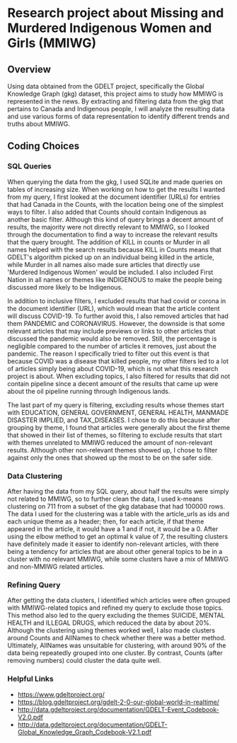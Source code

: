 # Research project about Missing and Murdered Indigenous Women and Girls (MMIWG)

## Overview
Using data obtained from the GDELT project, specifically the Global Knowledge Graph (gkg) dataset, this project aims to study how MMIWG is represented in the news. By extracting and filtering data from the gkg that pertains to Canada and Indigenous people, I will analyze the resulting data and use various forms of data representation to identify different trends and truths about MMIWG.

## Coding Choices

### SQL Queries
When querying the data from the gkg, I used SQLite and made queries on tables of increasing size. When working on how to get the results I wanted from my query, I first looked at the document identifier (URLs) for entries that had Canada in the Counts, with the location being one of the simplest ways to filter. I also added that Counts should contain Indigenous as another basic filter. Although this kind of query brings a decent amount of results, the majority were not directly relevant to MMIWG, so I looked through the documentation to find a way to increase the relevant results that the query brought. The addition of KILL in counts or Murder in all names helped with the search results because KILL in Counts means that GDELT's algorithm picked up on an individual being killed in the article, while Murder in all names also made sure articles that directly use 'Murdered Indigenous Women' would be included. I also included First Nation in all names or themes like INDIGENOUS to make the people being discussed more likely to be Indigenous.

In addition to inclusive filters, I excluded results that had covid or corona in the document identifier (URL), which would mean that the article content will discuss COVID-19. To further avoid this, I also removed articles that had them PANDEMIC and CORONAVIRUS. However, the downside is that some relevant articles that may include previews or links to other articles that discussed the pandemic would also be removed. Still, the percentage is negligible compared to the number of articles it removes, just about the pandemic. The reason I specifically tried to filter out this event is that because COVID was a disease that killed people, my other filters led to a lot of articles simply being about COVID-19, which is not what this research project is about. When excluding topics, I also filtered for results that did not contain pipeline since a decent amount of the results that came up were about the oil pipeline running through Indigenous lands.

The last part of my query is filtering, excluding results whose themes start with EDUCATION, GENERAL GOVERNMENT, GENERAL HEALTH, MANMADE DISASTER IMPLIED, and TAX_DISEASES. I chose to do this because after grouping by theme, I found that articles were generally about the first theme that showed in their list of themes, so filtering to exclude results that start with themes unrelated to MMIWG reduced the amount of non-relevant results. Although other non-relevant themes showed up, I chose to filter against only the ones that showed up the most to be on the safer side.

### Data Clustering
After having the data from my SQL query, about half the results were simply not related to MMIWG, so to further clean the data, I used k-means clustering on 711 from a subset of the gkg database that had 100000 rows. The data I used for the clustering was a table with the article_urls as ids and each unique theme as a header; then, for each article, if that theme appeared in the article, it would have a 1 and if not, it would be a 0. After using the elbow method to get an optimal k value of 7, the resulting clusters have definitely made it easier to identify non-relevant articles, with there being a tendency for articles that are about other general topics to be in a cluster with no relevant MMIWG, while some clusters have a mix of MMIWG and non-MMIWG related articles.

### Refining Query
After getting the data clusters, I identified which articles were often grouped with MMIWG-related topics and refined my query to exclude those topics. This method also led to the query excluding the themes SUICIDE, MENTAL HEALTH and ILLEGAL DRUGS, which reduced the data by about 20%. Although the clustering using themes worked well, I also made clusters around Counts and AllNames to check whether there was a better method. Ultimately, AllNames was unsuitable for clustering, with around 90% of the data being repeatedly grouped into one cluster. By contrast, Counts (after removing numbers) could cluster the data quite well.

### Helpful Links
* https://www.gdeltproject.org/
* https://blog.gdeltproject.org/gdelt-2-0-our-global-world-in-realtime/
* http://data.gdeltproject.org/documentation/GDELT-Event_Codebook-V2.0.pdf
* http://data.gdeltproject.org/documentation/GDELT-Global_Knowledge_Graph_Codebook-V2.1.pdf
